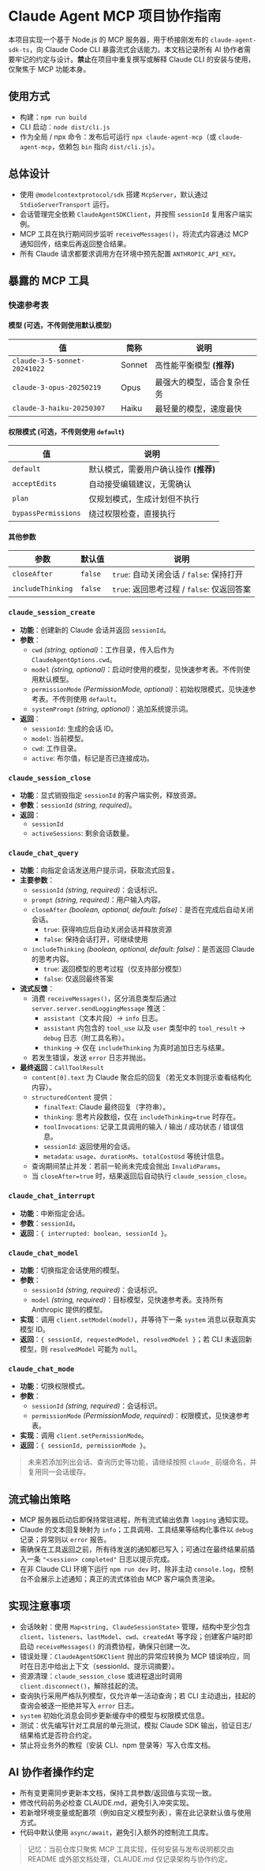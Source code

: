 # Claude Agent MCP 项目协作指南

本项目实现一个基于 Node.js 的 MCP 服务器，用于桥接刚发布的 `claude-agent-sdk-ts`，向 Claude Code CLI 暴露流式会话能力。本文档记录所有 AI 协作者需要牢记的约定与设计。**禁止**在项目中重复撰写或解释 Claude CLI 的安装与使用，仅聚焦于 MCP 功能本身。

## 使用方式

- 构建：`npm run build`
- CLI 启动：`node dist/cli.js`
- 作为全局 / npx 命令：发布后可运行 `npx claude-agent-mcp`（或 `claude-agent-mcp`，依赖包 `bin` 指向 `dist/cli.js`）。

## 总体设计

- 使用 `@modelcontextprotocol/sdk` 搭建 `McpServer`，默认通过 `StdioServerTransport` 运行。
- 会话管理完全依赖 `ClaudeAgentSDKClient`，并按照 `sessionId` 复用客户端实例。
- MCP 工具在执行期间同步监听 `receiveMessages()`，将流式内容通过 MCP 通知回传，结束后再返回整合结果。
- 所有 Claude 请求都要求调用方在环境中预先配置 `ANTHROPIC_API_KEY`。

## 暴露的 MCP 工具

### 快速参考表

#### 模型 (可选，不传则使用默认模型)

| 值 | 简称 | 说明 |
|------|--------|------|
| `claude-3-5-sonnet-20241022` | Sonnet | 高性能平衡模型 **(推荐)** |
| `claude-3-opus-20250219` | Opus | 最强大的模型，适合复杂任务 |
| `claude-3-haiku-20250307` | Haiku | 最轻量的模型，速度最快 |

#### 权限模式 (可选，不传则使用 `default`)

| 值 | 说明 |
|------|------|
| `default` | 默认模式，需要用户确认操作 **(推荐)** |
| `acceptEdits` | 自动接受编辑建议，无需确认 |
| `plan` | 仅规划模式，生成计划但不执行 |
| `bypassPermissions` | 绕过权限检查，直接执行 |

#### 其他参数

| 参数 | 默认值 | 说明 |
|------|--------|------|
| `closeAfter` | `false` | `true`: 自动关闭会话 / `false`: 保持打开 |
| `includeThinking` | `false` | `true`: 返回思考过程 / `false`: 仅返回答案 |

### `claude_session_create`

- **功能**：创建新的 Claude 会话并返回 `sessionId`。
- **参数**：
  - `cwd` *(string, optional)*：工作目录，传入后作为 `ClaudeAgentOptions.cwd`。
  - `model` *(string, optional)*：启动时使用的模型，见快速参考表。不传则使用默认模型。
  - `permissionMode` *(PermissionMode, optional)*：初始权限模式，见快速参考表。不传则使用 `default`。
  - `systemPrompt` *(string, optional)*：追加系统提示词。
- **返回**：
  - `sessionId`: 生成的会话 ID。
  - `model`: 当前模型。
  - `cwd`: 工作目录。
  - `active`: 布尔值，标记是否已连接成功。

### `claude_session_close`

- **功能**：显式销毁指定 `sessionId` 的客户端实例，释放资源。
- **参数**：`sessionId` *(string, required)*。
- **返回**：
  - `sessionId`
  - `activeSessions`: 剩余会话数量。

### `claude_chat_query`

- **功能**：向指定会话发送用户提示词，获取流式回复。
- **主要参数**：
  - `sessionId` *(string, required)*：会话标识。
  - `prompt` *(string, required)*：用户输入内容。
  - `closeAfter` *(boolean, optional, default: false)*：是否在完成后自动关闭会话。
    - `true`: 获得响应后自动关闭会话并释放资源
    - `false`: 保持会话打开，可继续使用
  - `includeThinking` *(boolean, optional, default: false)*：是否返回 Claude 的思考内容。
    - `true`: 返回模型的思考过程（仅支持部分模型）
    - `false`: 仅返回最终答案
- **流式反馈**：
  - 消费 `receiveMessages()`，区分消息类型后通过 `server.server.sendLoggingMessage` 推送：
    - `assistant`（文本片段）→ `info` 日志。
    - `assistant` 内包含的 `tool_use` 以及 `user` 类型中的 `tool_result` → `debug` 日志（附工具名称）。
    - `thinking` → 仅在 `includeThinking` 为真时追加日志与结果。
  - 若发生错误，发送 `error` 日志并抛出。
- **最终返回**：`CallToolResult`
  - `content[0].text` 为 Claude 聚合后的回复（若无文本则提示查看结构化内容）。
  - `structuredContent` 提供：
    - `finalText`: Claude 最终回复（字符串）。
    - `thinking`: 思考片段数组，仅在 `includeThinking=true` 时存在。
    - `toolInvocations`: 记录工具调用的输入 / 输出 / 成功状态 / 错误信息。
    - `sessionId`: 返回使用的会话。
    - `metadata`: `usage`、`durationMs`、`totalCostUsd` 等统计信息。
  - 查询期间禁止并发：若前一轮尚未完成会抛出 `InvalidParams`。
  - 当 `closeAfter=true` 时，结果返回后自动执行 `claude_session_close`。

### `claude_chat_interrupt`

- **功能**：中断指定会话。
- **参数**：`sessionId`。
- **返回**：`{ interrupted: boolean, sessionId }`。

### `claude_chat_model`

- **功能**：切换指定会话使用的模型。
- **参数**：
  - `sessionId` *(string, required)*：会话标识。
  - `model` *(string, required)*：目标模型，见快速参考表。支持所有 Anthropic 提供的模型。
- **实现**：调用 `client.setModel(model)`，并等待下一条 `system` 消息以获取真实模型 ID。
- **返回**：`{ sessionId, requestedModel, resolvedModel }`；若 CLI 未返回新模型，则 `resolvedModel` 可能为 `null`。

### `claude_chat_mode`

- **功能**：切换权限模式。
- **参数**：
  - `sessionId` *(string, required)*：会话标识。
  - `permissionMode` *(PermissionMode, required)*：权限模式，见快速参考表。
- **实现**：调用 `client.setPermissionMode`。
- **返回**：`{ sessionId, permissionMode }`。

> 未来若添加列出会话、查询历史等功能，请继续按照 `claude_` 前缀命名，并复用同一会话缓存。

## 流式输出策略

- MCP 服务器启动后即保持常驻进程，所有流式输出依靠 `logging` 通知实现。
- Claude 的文本回复映射为 `info`；工具调用、工具结果等结构化事件以 `debug` 记录；异常则以 `error` 报告。
- 需确保在工具返回之前，所有待发送的通知都已写入；可通过在最终结果前插入一条 `"<session> completed"` 日志以提示完成。
- 在非 Claude CLI 环境下运行 `npm run dev` 时，除非主动 `console.log`，控制台不会展示上述通知；真正的流式体验由 MCP 客户端负责渲染。

## 实现注意事项

- 会话映射：使用 `Map<string, ClaudeSessionState>` 管理，结构中至少包含 `client`、`listeners`、`lastModel`、`cwd`、`createdAt` 等字段；创建客户端时即启动 `receiveMessages()` 的消费协程，确保只创建一次。
- 错误处理：`ClaudeAgentSDKClient` 抛出的异常应转换为 MCP 错误响应，同时在日志中给出上下文（sessionId、提示词摘要）。
- 资源清理：`claude_session_close` 或进程退出时调用 `client.disconnect()`，解除挂起的流。
- 查询执行采用严格队列模型，仅允许单一活动查询；若 CLI 主动退出，挂起的查询会被逐一拒绝并写入 `error` 日志。
- `system` 初始化消息会同步更新缓存中的模型与权限模式信息。
- 测试：优先编写针对工具层的单元测试，模拟 Claude SDK 输出，验证日志/结果格式是否符合约定。
- 禁止将业务外的教程（安装 CLI、npm 登录等）写入仓库文档。

## AI 协作者操作约定

- 所有变更需同步更新本文档，保持工具参数/返回值与实现一致。
- 修改代码前务必检查 CLAUDE.md，避免引入冲突实现。
- 若新增环境变量或配置项（例如自定义模型列表），需在此记录默认值与使用方式。
- 代码中默认使用 `async/await`，避免引入额外的控制流工具库。

> 记忆：当前仓库只聚焦 MCP 工具实现，任何安装与发布说明都交由 README 或外部文档处理，CLAUDE.md 仅记录架构与协作约定。
